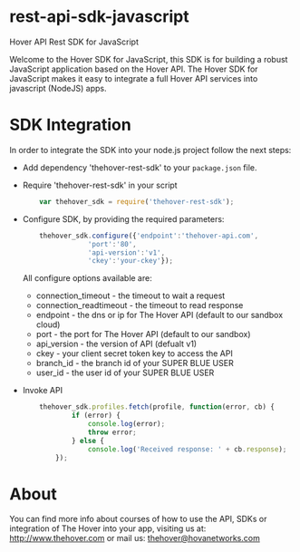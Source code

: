 rest-api-sdk-javascript
=================

Hover API Rest SDK for JavaScript

Welcome to the Hover SDK for JavaScript, this SDK is for building a robust JavaScript application based on the Hover API. The Hover SDK for JavaScript makes it easy to integrate a full Hover API services into javascript (NodeJS) apps. 

SDK Integration
===============

In order to integrate the SDK into your node.js project follow the next steps:

* Add dependency 'thehover-rest-sdk' to your `package.json` file.

* Require 'thehover-rest-sdk' in your script

	```javascript
		var thehover_sdk = require('thehover-rest-sdk');
	```
	
* Configure SDK, by providing the required parameters:

	```javascript
		thehover_sdk.configure({'endpoint':'thehover-api.com', 
					'port':'80',
					'api-version':'v1',
					'ckey':'your-ckey'});
	```

	All configure options available are:
	
	* connection_timeout - the timeout to wait a request
	* connection_readtimeout - the timeout to read response
	* endpoint - the dns or ip for The Hover API (default to our sandbox cloud) 
	* port - the port for The Hover API (default to our sandbox)
	* api_version - the version of API (defualt v1)
	* ckey - your client secret token key to access the API 
	* branch_id - the branch id of your SUPER BLUE USER
	* user_id - the user id of your SUPER BLUE USER
	
* Invoke API

	```javascript
		thehover_sdk.profiles.fetch(profile, function(error, cb) {
        	    if (error) {
                 	console.log(error);
                	throw error;
        	    } else {
                	console.log('Received response: ' + cb.response);
        	});
	```

About
=====

You can find more info about courses of how to use the API, SDKs or integration of The Hover into your app,
visiting us at: http://www.thehover.com or mail us: thehover@hovanetworks.com
